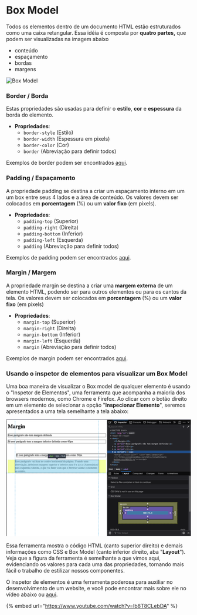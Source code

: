 # Box Model

Todos os elementos dentro de um documento HTML estão estruturados como uma caixa retangular. Essa idéia é composta por **quatro partes,** que podem ser visualizadas na imagem abaixo

* conteúdo
* espaçamento
* bordas
* margens

![Box Model](https://lh5.googleusercontent.com/EwEr2gBZJZf_Mr5RoxCmjaWTQsHVsjlUHPX8V1U8Wb5zUaYJnvGa-ZpHxhEydrpBE1QxudY2Goulg6eTsqabP_IkyCy1UQA3H8dXobfOZaGi777u3_nodS5B66gTbZLxYyC1SiMCDOU)

### Border / Borda

Estas propriedades são usadas para definir o **estilo**, **cor** e **espessura** da borda do elemento.

* **Propriedades**:
  * `border-style` \(Estilo\)
  * `border-width` \(Espessura em pixels\)
  * `border-color` \(Cor\)
  * `border` \(Abreviação para definir todos\)

Exemplos de border podem ser encontrados [aqui](https://codesandbox.io/s/07-border-u7q17?file=/index.html).

### Padding / Espaçamento

A propriedade padding se destina a criar um espaçamento interno em um um box entre seus 4 lados e a área de conteúdo. Os valores devem ser colocados em **porcentagem** \(%\) ou um **valor fixo** \(em pixels\).

* **Propriedades**:
  * `padding-top` \(Superior\)
  * `padding-right` \(Direita\)
  * `padding-bottom` \(Inferior\)
  * `padding-left` \(Esquerda\)
  * `padding` \(Abreviação para definir todos\)

Exemplos de padding podem ser encontrados [aqui](https://codesandbox.io/s/06-padding-96lcc).

### Margin / Margem

A propriedade margin se destina a criar uma **margem externa** de um elemento HTML, podendo ser para outros elementos ou para os cantos da tela. Os valores devem ser colocados em **porcentagem** \(%\) ou um **valor fixo** \(em pixels\)

* **Propriedades**:
  * `margin-top` \(Superior\)
  * `margin-right` \(Direita\)
  * `margin-bottom` \(Inferior\)
  * `margin-left` \(Esquerda\)
  * `margin` \(Abreviação para definir todos\)

Exemplos de margin podem ser encontrados [aqui](https://codesandbox.io/s/08-margin-1t3gy?file=/index.html).

### Usando o inspetor de elementos para visualizar um Box Model

Uma boa maneira de visualizar o Box model de qualquer elemento é usando o "Inspetor de Elementos", uma ferramenta que acompanha a maioria dos browsers modernos, como Chrome e Firefox. Ao clicar com o botão direito em um elemento de selecionar a opção "**Inspecionar Elemento**", seremos apresentados a uma tela semelhante a tela abaixo:

![](../.gitbook/assets/screen-shot-2020-11-03-at-15.03.12.png)

Essa ferramenta mostra o código HTML \(canto superior direito\) e demais informações como CSS e Box Model \(canto inferior direito, aba "**Layout**"\). Veja que a figura da ferramenta é semelhante a que vimos aqui, evidenciando os valores para cada uma das propriedades, tornando mais fácil o trabalho de estilizar nossos componentes.

O inspetor de elementos é uma ferramenta poderosa para auxiliar no desenvolvimento de um website, e você pode encontrar mais sobre ele no vídeo abaixo ou [aqui](https://goomore.com/blog/inspecionar-elemento/).

{% embed url="https://www.youtube.com/watch?v=lb8T8CLebDA" %}





